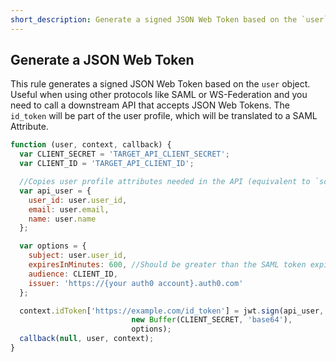 ```yaml
---
short_description: Generate a signed JSON Web Token based on the `user` object.
---
```

## Generate a JSON Web Token

This rule generates a signed JSON Web Token based on the `user` object. Useful when using other protocols like SAML or WS-Federation and you need to call a downstream API that accepts JSON Web Tokens. The `id_token` will be part of the user profile, which will be translated to a SAML Attribute.


```js
function (user, context, callback) {
  var CLIENT_SECRET = 'TARGET_API_CLIENT_SECRET';
  var CLIENT_ID = 'TARGET_API_CLIENT_ID';

  //Copies user profile attributes needed in the API (equivalent to `scope`)
  var api_user = {
  	user_id: user.user_id,
  	email: user.email,
  	name: user.name
  };

  var options = {
  	subject: user.user_id,
  	expiresInMinutes: 600, //Should be greater than the SAML token expiration
  	audience: CLIENT_ID,
  	issuer: 'https://{your auth0 account}.auth0.com'
  };

  context.idToken['https://example.com/id_token'] = jwt.sign(api_user, 
  						   new Buffer(CLIENT_SECRET, 'base64'),
  						   options);
  callback(null, user, context);
}
```
